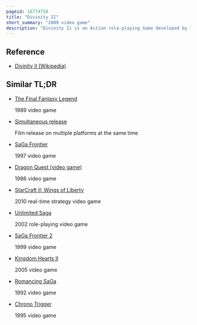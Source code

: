 ```yaml
---
pageid: 18774750
title: "Divinity II"
short_summary: "2009 video game"
description: "Divinity Ii is an Action role-playing Game developed by larian Studios. Its first Release in 2009 was subtitled Ego Draconis and was published by dtp Entertainment and in the united States by Cdv Software Entertainment. The updated 2010 Re-Release the Dragon Knight Saga which included the Expansion Flames of Vengeance, as well as the final 2012 Release as Divinity Ii: Developer's Cut, were published by Focus Home Interactive."
---
```


## Reference

- [Divinity II (Wikipedia)](https://en.wikipedia.org/?curid=18774750)

## Similar TL;DR

- [The Final Fantasy Legend](/tldr/en/the-final-fantasy-legend)

  1989 video game

- [Simultaneous release](/tldr/en/simultaneous-release)

  Film release on multiple platforms at the same time

- [SaGa Frontier](/tldr/en/saga-frontier)

  1997 video game

- [Dragon Quest (video game)](/tldr/en/dragon-quest-video-game)

  1986 video game

- [StarCraft II: Wings of Liberty](/tldr/en/starcraft-ii-wings-of-liberty)

  2010 real-time strategy video game

- [Unlimited Saga](/tldr/en/unlimited-saga)

  2002 role-playing video game

- [SaGa Frontier 2](/tldr/en/saga-frontier-2)

  1999 video game

- [Kingdom Hearts II](/tldr/en/kingdom-hearts-ii)

  2005 video game

- [Romancing SaGa](/tldr/en/romancing-saga)

  1992 video game

- [Chrono Trigger](/tldr/en/chrono-trigger)

  1995 video game
